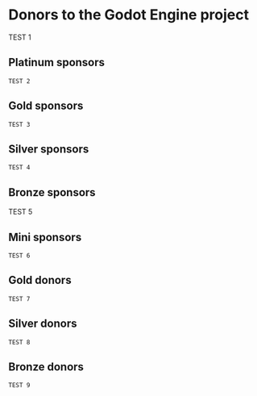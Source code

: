 # Donors to the Godot Engine project

TEST 1

## Platinum sponsors

    TEST 2

## Gold sponsors

    TEST 3

## Silver sponsors

    TEST 4

## Bronze sponsors

   TEST 5

## Mini sponsors

    TEST 6

## Gold donors

    TEST 7

## Silver donors

    TEST 8

## Bronze donors

    TEST 9

